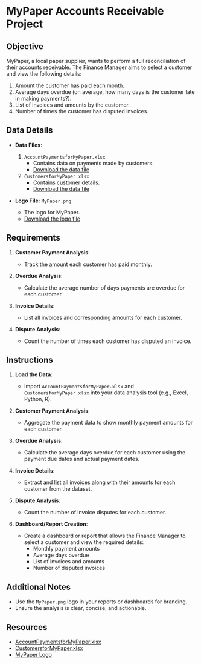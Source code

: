 # MyPaper Accounts Receivable Project

## Objective

MyPaper, a local paper supplier, wants to perform a full reconciliation of their accounts receivable. The Finance Manager aims to select a customer and view the following details:
1. Amount the customer has paid each month.
2. Average days overdue (on average, how many days is the customer late in making payments?).
3. List of invoices and amounts by the customer.
4. Number of times the customer has disputed invoices.

## Data Details

- **Data Files**:
  1. `AccountPaymentsforMyPaper.xlsx`
     - Contains data on payments made by customers.
     - [Download the data file](https://finch-groundhog-9245.squarespace.com/s/Account-Payments-for-MyPaper.xlsx)
  2. `CustomersforMyPaper.xlsx`
     - Contains customer details.
     - [Download the data file](https://finch-groundhog-9245.squarespace.com/s/Customers-for-MyPaper.xlsx)

- **Logo File**: `MyPaper.png`
  - The logo for MyPaper.
  - [Download the logo file](https://finch-groundhog-9245.squarespace.com/s/MyPaper.png)

## Requirements

1. **Customer Payment Analysis**:
   - Track the amount each customer has paid monthly.
   
2. **Overdue Analysis**:
   - Calculate the average number of days payments are overdue for each customer.
   
3. **Invoice Details**:
   - List all invoices and corresponding amounts for each customer.
   
4. **Dispute Analysis**:
   - Count the number of times each customer has disputed an invoice.

## Instructions

1. **Load the Data**:
   - Import `AccountPaymentsforMyPaper.xlsx` and `CustomersforMyPaper.xlsx` into your data analysis tool (e.g., Excel, Python, R).

2. **Customer Payment Analysis**:
   - Aggregate the payment data to show monthly payment amounts for each customer.

3. **Overdue Analysis**:
   - Calculate the average days overdue for each customer using the payment due dates and actual payment dates.

4. **Invoice Details**:
   - Extract and list all invoices along with their amounts for each customer from the dataset.

5. **Dispute Analysis**:
   - Count the number of invoice disputes for each customer.

6. **Dashboard/Report Creation**:
   - Create a dashboard or report that allows the Finance Manager to select a customer and view the required details:
     - Monthly payment amounts
     - Average days overdue
     - List of invoices and amounts
     - Number of disputed invoices

## Additional Notes

- Use the `MyPaper.png` logo in your reports or dashboards for branding.
- Ensure the analysis is clear, concise, and actionable.

## Resources

- [AccountPaymentsforMyPaper.xlsx](https://finch-groundhog-9245.squarespace.com/s/Account-Payments-for-MyPaper.xlsx)
- [CustomersforMyPaper.xlsx](https://finch-groundhog-9245.squarespace.com/s/Customers-for-MyPaper.xlsx)
- [MyPaper Logo](https://finch-groundhog-9245.squarespace.com/s/MyPaper.png)

